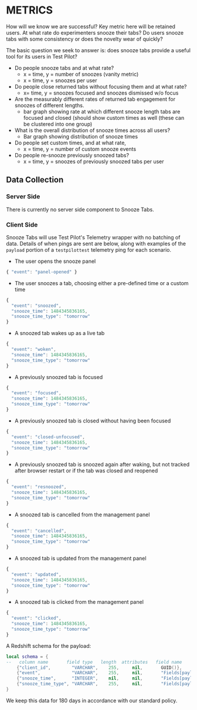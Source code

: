 # METRICS

How will we know we are successful? Key metric here will be retained users. At
what rate do experimenters snooze their tabs? Do users snooze tabs with some
consistency or does the novelty wear of quickly?

The basic question we seek to answer is: does snooze tabs provide a useful tool
for its users in Test Pilot?

* Do people snooze tabs and at what rate? 
	* x = time, y = number of snoozes (vanity metric)
	* x = time, y = snoozes per user
* Do people close returned tabs without focusing them and at what rate?
	* x= time, y = snoozes focused and snoozes dismissed w/o focus
* Are the measurably different rates of returned tab engagement for snoozes of different lengths.
	* bar graph showing rate at which different snooze length tabs are focused and closed (should show custom times as well (these can be clustered into one group)
* What is the overall distribution of snooze times across all users?
	* Bar graph showing distribution of snooze times
* Do people set custom times, and at what rate, 
	* x = time, y = number of custom snooze events
* Do people re-snooze previously snoozed tabs?
	* x = time, y = snoozes of previously snoozed tabs per user

## Data Collection

### Server Side
There is currently no server side component to Snooze Tabs.

### Client Side
Snooze Tabs will use Test Pilot's Telemetry wrapper with no batching of data.
Details of when pings are sent are below, along with examples of the `payload`
portion of a `testpilottest` telemetry ping for each scenario.

* The user opens the snooze panel
```js
{ "event": "panel-opened" }
```

* The user snoozes a tab, choosing either a pre-defined time or a custom time
```js
{
  "event": "snoozed",
  "snooze_time": 1484345836165,
  "snooze_time_type": "tomorrow"
}
```

* A snoozed tab wakes up as a live tab
```js
{
  "event": "woken",
  "snooze_time": 1484345836165,
  "snooze_time_type": "tomorrow"
}
```

* A previously snoozed tab is focused
```js
{
  "event": "focused",
  "snooze_time": 1484345836165,
  "snooze_time_type": "tomorrow"
}
```

* A previously snoozed tab is closed without having been focused
```js
{
  "event": "closed-unfocused",
  "snooze_time": 1484345836165,
  "snooze_time_type": "tomorrow"
}
```

* A previously snoozed tab is snoozed again after waking, but not tracked after browser restart or if the tab was closed and reopened
```js
{
  "event": "resnoozed",
  "snooze_time": 1484345836165,
  "snooze_time_type": "tomorrow"
}
```

* A snoozed tab is cancelled from the management panel
```js
{
  "event": "cancelled",
  "snooze_time": 1484345836165,
  "snooze_time_type": "tomorrow"
}
```

* A snoozed tab is updated from the management panel
```js
{
  "event": "updated",
  "snooze_time": 1484345836165,
  "snooze_time_type": "tomorrow"
}
```

* A snoozed tab is clicked from the management panel
```js
{
  "event": "clicked",
  "snooze_time": 1484345836165,
  "snooze_time_type": "tomorrow"
}
```

A Redshift schema for the payload:

```lua
local schema = {
--   column name       field type   length  attributes   field name
    {"client_id",        "VARCHAR",    255,     nil,       GUID()},
    {"event",            "VARCHAR",    255,     nil,       "Fields[payload.event]"},
    {"snooze_time",      "INTEGER",    nil,     nil,       "Fields[payload.snooze_time]"},
    {"snooze_time_type", "VARCHAR",    255,     nil,       "Fields[payload.snooze_time_type]"},
}
```

We keep this data for 180 days in accordance with our standard policy.

